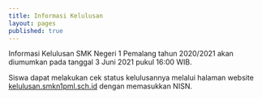 ```yaml
---
title: Informasi Kelulusan
layout: pages
published: true
---
```

Informasi Kelulusan SMK Negeri 1 Pemalang tahun 2020/2021 akan diumumkan pada tanggal 3 Juni 2021 pukul 16:00 WIB.

Siswa dapat melakukan cek status kelulusannya melalui halaman website [kelulusan.smkn1pml.sch.id](https://kelulusan.smkn1pml.sch.id) dengan memasukkan NISN.
